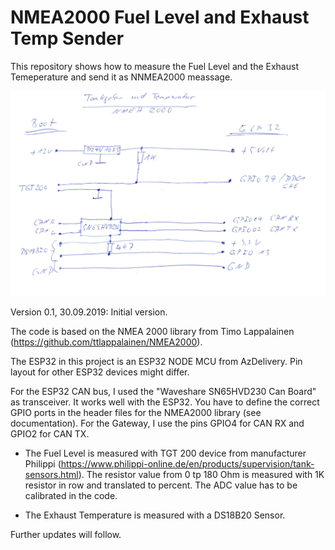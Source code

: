 # NMEA2000 Fuel Level and Exhaust Temp Sender
This repository shows how to measure the Fuel Level and the Exhaust Temeperature and send it as NNMEA2000 meassage.

![Prototype](https://github.com/AK-Homberger/NMEA-Fuel-and-Exhaust-Temperature-Sender/blob/master/Bild.png)

Version 0.1, 30.09.2019: Initial version.

The code is based on the NMEA 2000 library from Timo Lappalainen (https://github.com/ttlappalainen/NMEA2000).

The ESP32 in this project is an ESP32 NODE MCU from AzDelivery. Pin layout for other ESP32 devices might differ.

For the ESP32 CAN bus, I used the "Waveshare SN65HVD230 Can Board" as transceiver. It works well with the ESP32.
You have to define the correct GPIO ports in the header files for the NMEA2000 library (see documentation). For the Gateway, I use the pins GPIO4 for CAN RX and GPIO2 for CAN TX. 

- The Fuel Level is measured with TGT 200 device from manufacturer Philippi (https://www.philippi-online.de/en/products/supervision/tank-sensors.html). The resistor value from 0 tp 180 Ohm is measured with 1K resistor in row and translated to percent. The ADC value has to be calibrated in the code.

- The Exhaust Temperature is measured with a DS18B20 Sensor.


Further updates will follow.

